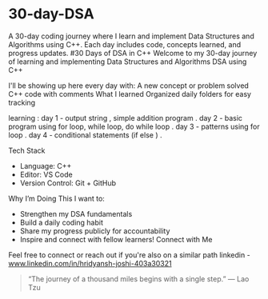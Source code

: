 # 30-day-DSA
A 30-day coding journey where I learn and implement Data Structures and Algorithms using C++. Each day includes code, concepts learned, and progress updates.
#30 Days of DSA in C++
Welcome to my 30-day journey of learning and implementing Data Structures and Algorithms DSA using C++ 

I'll be showing up here every day with:
   A new concept or problem solved
   C++ code with comments
   What I learned
   Organized daily folders for easy tracking

learning :
day 1 - output string , simple addition program .
day 2 - basic program using for loop, while loop, do while loop .
day 3 - patterns using for loop .
day 4 - conditional statements (if else ) . 

 Tech Stack
- Language: C++
- Editor: VS Code
- Version Control: Git + GitHub

 Why I’m Doing This
I want to:
- Strengthen my DSA fundamentals
- Build a daily coding habit
- Share my progress publicly for accountability
- Inspire and connect with fellow learners!
Connect with Me

Feel free to connect or reach out if you're also on a similar path
linkedin - www.linkedin.com/in/hridyansh-joshi-403a30321

> “The journey of a thousand miles begins with a single step.” — Lao Tzu

